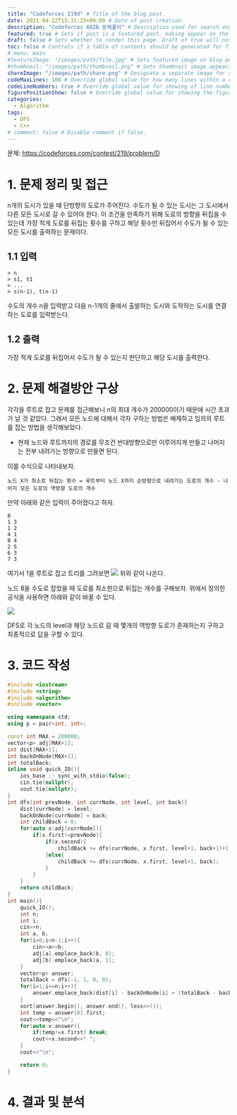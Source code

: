 ```yaml
---
title: "Codeforces 219d" # Title of the blog post.
date: 2021-04-22T15:31:23+09:00 # Date of post creation.
description: "Codeforces 602B 문제풀이" # Description used for search engine.
featured: true # Sets if post is a featured post, making appear on the home page side bar.
draft: false # Sets whether to render this page. Draft of true will not be rendered.
toc: false # Controls if a table of contents should be generated for first-level links automatically.
# menu: main
#featureImage: "/images/path/file.jpg" # Sets featured image on blog post.
#thumbnail: "/images/path/thumbnail.png" # Sets thumbnail image appearing inside card on homepage.
shareImage: "/images/path/share.png" # Designate a separate image for social media sharing.
codeMaxLines: 100 # Override global value for how many lines within a code block before auto-collapsing.
codeLineNumbers: true # Override global value for showing of line numbers within code block.
figurePositionShow: false # Override global value for showing the figure label.
categories:
  - Algorithm
tags:
  - DFS
  - C++
# comment: false # Disable comment if false.
---
```


문제: https://codeforces.com/contest/219/problem/D

# 1. 문제 정리 및 접근

n개의 도시가 있을 때 단방향의 도로가 주어진다. 수도가 될 수 있는 도시는 그 도시에서 다른 모든 도시로 갈 수 있어야 한다. 이 조건을 만족하기 위해 도로의 방향을 뒤집을 수 있는데 가장 적게 도로를 뒤집는 횟수를 구하고 해당 횟수만 뒤집어서 수도가 될 수 있는 모든 도시를 출력하는 문제이다.

## 1.1 입력

```
> n
> s1, t1
> ...
> s(n-1), t(n-1)
```
수도의 개수 n을 입력받고 다음 n-1개의 줄에서 출발하는 도시와 도착하는 도시를 연결하는 도로를 입력받는다.

## 1.2 출력

가장 적게 도로를 뒤집어서 수도가 될 수 있는지 판단하고 해당 도시를 출력한다.

# 2. 문제 해결방안 구상

각각을 루트로 잡고 문제를 접근해보니 n의 최대 개수가 200000이기 때문에 시간 초과가 날 것 같았다. 그래서 모든 노드에 대해서 각자 구하는 방법은 배제하고 임의의 루트를 잡는 방법을 생각해보았다.

- 현재 노드와 루트까지의 경로를 무조건 반대방향으로만 이루어지게 만들고 나머지는 전부 내려가는 방향으로 만들면 된다.

이를 수식으로 나타내보자.

`노드 X가 최소로 뒤집는 횟수 = 루트부터 노드 X까지 순방향으로 내려가는 도로의 개수 - 나머지 모든 도로의 역방향 도로의 개수`

만약 아래와 같은 입력이 주어졌다고 하자. 

```
8
1 3
1 2
4 1
8 4
2 5
6 3
7 3
```
여기서 1을 루트로 잡고 트리를 그려보면
![](/images/codeforces_219d_img.png)
위와 같이 나온다.

노드 8을 수도로 잡았을 때 도로를 최소한으로 뒤집는 개수를 구해보자. 위에서 정의한 공식을 사용하면 아래와 같이 바꿀 수 있다. 

![](/images/codeforces_219d_img1.png)

DFS로 각 노드의 level과 해당 노드로 갈 때 몇개의 역방향 도로가 존재하는지 구하고 최종적으로 답을 구할 수 있다.

# 3. 코드 작성

```c++
#include <iostream>
#include <string>
#include <algorithm>
#include <vector>

using namespace std;
using p = pair<int, int>;

const int MAX = 200000;
vector<p> adj[MAX+1];
int dist[MAX+1];
int backOnNode[MAX+1];
int totalBack;
inline void quick_IO(){
    ios_base :: sync_with_stdio(false);
    cin.tie(nullptr);
    cout.tie(nullptr);
}
int dfs(int prevNode, int currNode, int level, int back){
    dist[currNode] = level;
    backOnNode[currNode] = back;
    int childBack = 0;
    for(auto x:adj[currNode]){
        if(x.first!=prevNode){
            if(x.second){
                childBack += dfs(currNode, x.first, level+1, back+1)+1;
            }else{
                childBack += dfs(currNode, x.first, level+1, back);
            }
        }
    }
    return childBack;
}
int main(){
    quick_IO();
    int n;
    int i;
    cin>>n;
    int a, b;
    for(i=0;i<n-1;i++){
        cin>>a>>b;
        adj[a].emplace_back(b, 0);
        adj[b].emplace_back(a, 1);
    }
    vector<p> answer;
    totalBack = dfs(-1, 1, 0, 0);
    for(i=1;i<=n;i++){
        answer.emplace_back(dist[i] - backOnNode[i] + (totalBack - backOnNode[i]), i);
    }
    sort(answer.begin(), answer.end(), less<>());
    int temp = answer[0].first;
    cout<<temp<<"\n";
    for(auto x:answer){
        if(temp!=x.first) break;
        cout<<x.second<<" ";
    }
    cout<<"\n";

    return 0;
}
```


# 4. 결과 및 분석
